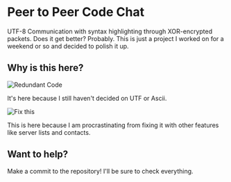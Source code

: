# Peer to Peer Code Chat
UTF-8 Communication with syntax highlighting through XOR-encrypted packets.
Does it get better? Probably. This is just a project I worked on for a weekend or so and decided to polish it up.

## Why is this here?
![Redundant Code](http://i.imgur.com/UtvzUiQ.png)

It's here because I still haven't decided on UTF or Ascii.

![Fix this](http://i.imgur.com/sLGRoy5.png)

This is here because I am procrastinating from fixing it with other features like server lists and contacts.

## Want to help?
Make a commit to the repository! I'll be sure to check everything.
